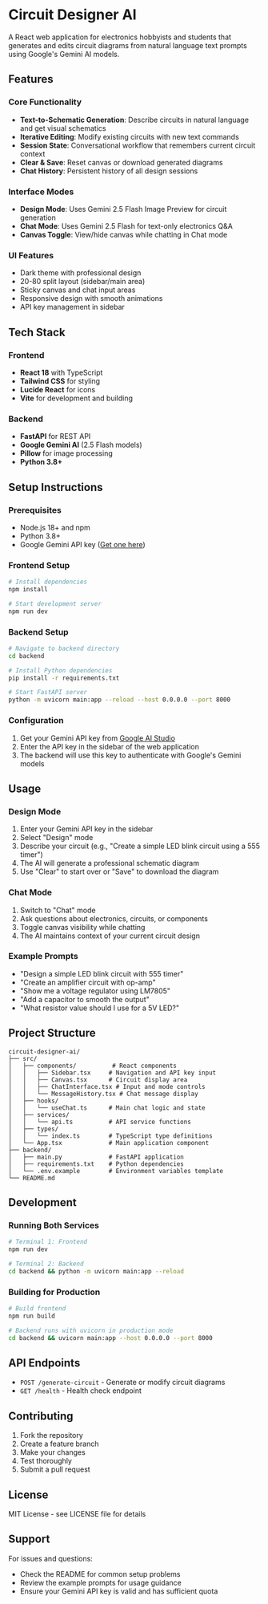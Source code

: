 # Circuit Designer AI

A React web application for electronics hobbyists and students that generates and edits circuit diagrams from natural language text prompts using Google's Gemini AI models.

## Features

### Core Functionality
- **Text-to-Schematic Generation**: Describe circuits in natural language and get visual schematics
- **Iterative Editing**: Modify existing circuits with new text commands
- **Session State**: Conversational workflow that remembers current circuit context
- **Clear & Save**: Reset canvas or download generated diagrams
- **Chat History**: Persistent history of all design sessions

### Interface Modes
- **Design Mode**: Uses Gemini 2.5 Flash Image Preview for circuit generation
- **Chat Mode**: Uses Gemini 2.5 Flash for text-only electronics Q&A
- **Canvas Toggle**: View/hide canvas while chatting in Chat mode

### UI Features
- Dark theme with professional design
- 20-80 split layout (sidebar/main area)
- Sticky canvas and chat input areas
- Responsive design with smooth animations
- API key management in sidebar

## Tech Stack

### Frontend
- **React 18** with TypeScript
- **Tailwind CSS** for styling
- **Lucide React** for icons
- **Vite** for development and building

### Backend
- **FastAPI** for REST API
- **Google Gemini AI** (2.5 Flash models)
- **Pillow** for image processing
- **Python 3.8+**

## Setup Instructions

### Prerequisites
- Node.js 18+ and npm
- Python 3.8+
- Google Gemini API key ([Get one here](https://makersuite.google.com/app/apikey))

### Frontend Setup
```bash
# Install dependencies
npm install

# Start development server
npm run dev
```

### Backend Setup
```bash
# Navigate to backend directory
cd backend

# Install Python dependencies
pip install -r requirements.txt

# Start FastAPI server
python -m uvicorn main:app --reload --host 0.0.0.0 --port 8000
```

### Configuration
1. Get your Gemini API key from [Google AI Studio](https://makersuite.google.com/app/apikey)
2. Enter the API key in the sidebar of the web application
3. The backend will use this key to authenticate with Google's Gemini models

## Usage

### Design Mode
1. Enter your Gemini API key in the sidebar
2. Select "Design" mode
3. Describe your circuit (e.g., "Create a simple LED blink circuit using a 555 timer")
4. The AI will generate a professional schematic diagram
5. Use "Clear" to start over or "Save" to download the diagram

### Chat Mode  
1. Switch to "Chat" mode
2. Ask questions about electronics, circuits, or components
3. Toggle canvas visibility while chatting
4. The AI maintains context of your current circuit design

### Example Prompts
- "Design a simple LED blink circuit with 555 timer"
- "Create an amplifier circuit with op-amp"
- "Show me a voltage regulator using LM7805"
- "Add a capacitor to smooth the output"
- "What resistor value should I use for a 5V LED?"

## Project Structure

```
circuit-designer-ai/
├── src/
│   ├── components/          # React components
│   │   ├── Sidebar.tsx     # Navigation and API key input
│   │   ├── Canvas.tsx      # Circuit display area
│   │   ├── ChatInterface.tsx # Input and mode controls
│   │   └── MessageHistory.tsx # Chat message display
│   ├── hooks/
│   │   └── useChat.ts      # Main chat logic and state
│   ├── services/
│   │   └── api.ts          # API service functions
│   ├── types/
│   │   └── index.ts        # TypeScript type definitions
│   └── App.tsx             # Main application component
├── backend/
│   ├── main.py             # FastAPI application
│   ├── requirements.txt    # Python dependencies
│   └── .env.example        # Environment variables template
└── README.md
```

## Development

### Running Both Services
```bash
# Terminal 1: Frontend
npm run dev

# Terminal 2: Backend  
cd backend && python -m uvicorn main:app --reload
```

### Building for Production
```bash
# Build frontend
npm run build

# Backend runs with uvicorn in production mode
cd backend && uvicorn main:app --host 0.0.0.0 --port 8000
```

## API Endpoints

- `POST /generate-circuit` - Generate or modify circuit diagrams
- `GET /health` - Health check endpoint

## Contributing

1. Fork the repository
2. Create a feature branch
3. Make your changes
4. Test thoroughly
5. Submit a pull request

## License

MIT License - see LICENSE file for details

## Support

For issues and questions:
- Check the README for common setup problems
- Review the example prompts for usage guidance
- Ensure your Gemini API key is valid and has sufficient quota